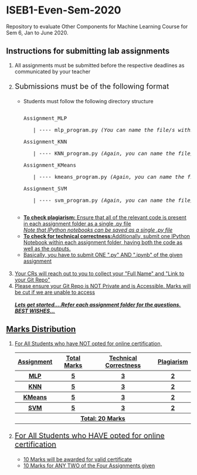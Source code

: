 # ISEB1-Even-Sem-2020
Repository to evaluate Other Components for Machine Learning Course for Sem 6, Jan to June 2020.

<h2>Instructions for submitting lab assignments</h2>
<ol>
  <li>All assignments must be submitted before the respective deadlines as communicated by your teacher</li>
  <li><p style="font-size:20px;">Submissions must be of the following format</p>
  <ul>
    <li>Students must follow the following directory structure
      <pre><br>Assignment_MLP
      <br>&nbsp;&nbsp; | ---- mlp_program.py <i>(You can name the file/s within the directory as per your wish)</i>
      <br>Assignment_KNN
      <br>&nbsp;&nbsp; | ---- KNN_program.py <i>(Again, you can name the file/s within the directory as per your wish)</i>
      <br>Assignment_KMeans
      <br>&nbsp;&nbsp; | ---- kmeans_program.py <i>(Again, you can name the file/s within the directory as per your wish)</i>
      <br>Assignment_SVM
      <br>&nbsp;&nbsp; | ---- svm_program.py <i>(Again, you can name the file/s within the directory as per your wish)</i>
      </pre>
    </li>
    <li><b><u>To check plagiarism:<u></b> Ensure that all of the relevant code is present in each assignment folder as a single .py file
      <br><i>Note that IPython notebooks can be saved as a single .py file</i>
    </li>
    <li><b><u>To check for technical correctness:<u></b>Additionally, submit one IPython Notebook within each assignment folder, having both the code as well as the outputs.</li>
      <li>Basically, you have to submit ONE ".py" AND ".ipynb" of the given assignment</li>
      </ul>
      
 </li><br>
 <li>Your CRs will reach out to you to collect your  "Full Name" and "Link to your Git Repo"</li>
 <li>Please ensure your Git Repo is NOT Private and is Accessible. Marks will be cut if we are unable to access</li><br>
  <i><b>Lets get started....Refer each assignment folder for the questions. BEST WISHES...</b></i>
</ol>
 <h2>Marks Distribution</h2>
 <ol>
  <li>For All Students who have NOT opted for online certification, </li>
 <table>
  <tr><th>Assignment</th><th>Total Marks</th><th>Technical Correctness</th><th>Plagiarism</th></tr>
  <tr><th>MLP</th><th>5</th><th>3</th><th>2</th></tr>
  <tr><th>KNN</th><th>5</th><th>3</th><th>2</th></tr>
  <tr><th>KMeans</th><th>5</th><th>3</th><th>2</th></tr>
  <tr><th>SVM</th><th>5</th><th>3</th><th>2</th></tr>
  <tr><th colspan=4>Total: 20 Marks</th></tr>
 </table>
 <li><p style="font-size:20px;">For All Students who HAVE opted for online certification</p>
   <ul>
     <li>10 Marks will be awarded for valid certificate</li>
     <li>10 Marks for ANY TWO of the Four Assignments given</li>
   </ul>
 <ol>
 
